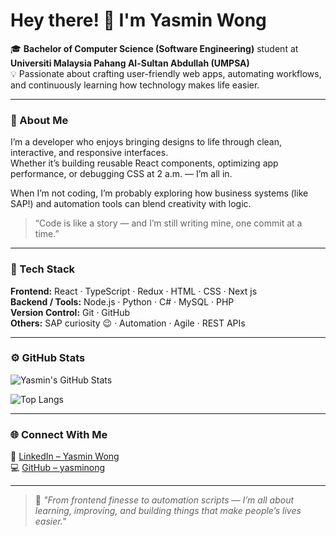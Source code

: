 # Hey there! 👋 I'm Yasmin Wong

🎓 **Bachelor of Computer Science (Software Engineering)** student at **Universiti Malaysia Pahang Al-Sultan Abdullah (UMPSA)**  
💡 Passionate about crafting user-friendly web apps, automating workflows, and continuously learning how technology makes life easier.

---

### 🧠 About Me

I’m a developer who enjoys bringing designs to life through clean, interactive, and responsive interfaces.  
Whether it’s building reusable React components, optimizing app performance, or debugging CSS at 2 a.m. — I’m all in.  

When I’m not coding, I’m probably exploring how business systems (like SAP!) and automation tools can blend creativity with logic.  

> “Code is like a story — and I’m still writing mine, one commit at a time.”

---

### 🧩 Tech Stack

**Frontend:** React · TypeScript · Redux · HTML · CSS  · Next js  
**Backend / Tools:** Node.js · Python · C# · MySQL  · PHP  
**Version Control:** Git · GitHub  
**Others:** SAP curiosity 😉 · Automation · Agile · REST APIs

---

### ⚙️ GitHub Stats

![Yasmin's GitHub Stats](https://github-readme-stats.vercel.app/api?username=yasminong&show_icons=true&theme=radical)

![Top Langs](https://github-readme-stats.vercel.app/api/top-langs/?username=yasminong&layout=compact&theme=radical)

---

### 🌐 Connect With Me

💼 [LinkedIn – Yasmin Wong](https://www.linkedin.com/in/yasmin-wong-274367254)  
💻 [GitHub – yasminong](https://github.com/yasminong)

---

> 🌸 *"From frontend finesse to automation scripts — I’m all about learning, improving, and building things that make people’s lives easier."*
